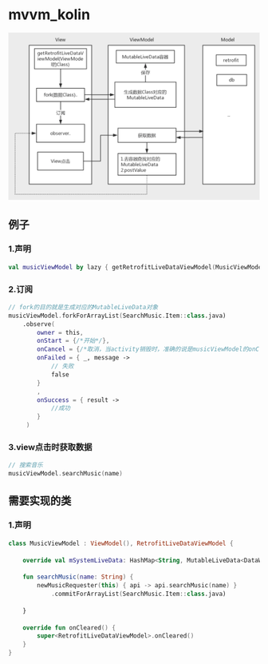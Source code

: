 # mvvm_kolin

![mvvm_kolin.png](./assets/mvvm_kotlin.png)

## 例子
### 1.声明
```kotlin
val musicViewModel by lazy { getRetrofitLiveDataViewModel(MusicViewModel::class.java) }
```
    

### 2.订阅
```kotlin
// fork的目的就是生成对应的MutableLiveData对象
musicViewModel.forkForArrayList(SearchMusic.Item::class.java)
    .observe(
        owner = this,
        onStart = {/*开始*/},
        onCancel = {/*取消，当activity销毁时，准确的说是musicViewModel的onCleared()触发时*/},
        onFailed = { _, message ->
            // 失败
            false
        }
        ,
        onSuccess = { result ->
            //成功
        }
     )
```

### 3.view点击时获取数据
```kotlin
// 搜索音乐
musicViewModel.searchMusic(name)
```

## 需要实现的类
### 1.声明
```kotlin
class MusicViewModel : ViewModel(), RetrofitLiveDataViewModel {

    override val mSystemLiveData: HashMap<String, MutableLiveData<DataWrapper<*>>?> = HashMap()

    fun searchMusic(name: String) {
        newMusicRequester(this) { api -> api.searchMusic(name) }
            .commitForArrayList(SearchMusic.Item::class.java)

    }

    override fun onCleared() {
        super<RetrofitLiveDataViewModel>.onCleared()
    }
}
```
